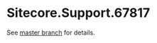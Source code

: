 # Sitecore.Support.67817

See [master branch](https://github.com/sitecoresupport/Sitecore.Support.67817) for details.